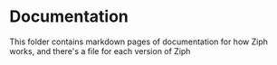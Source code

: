 # Documentation
This folder contains markdown pages of documentation for how Ziph works, and there's a file for each version of Ziph